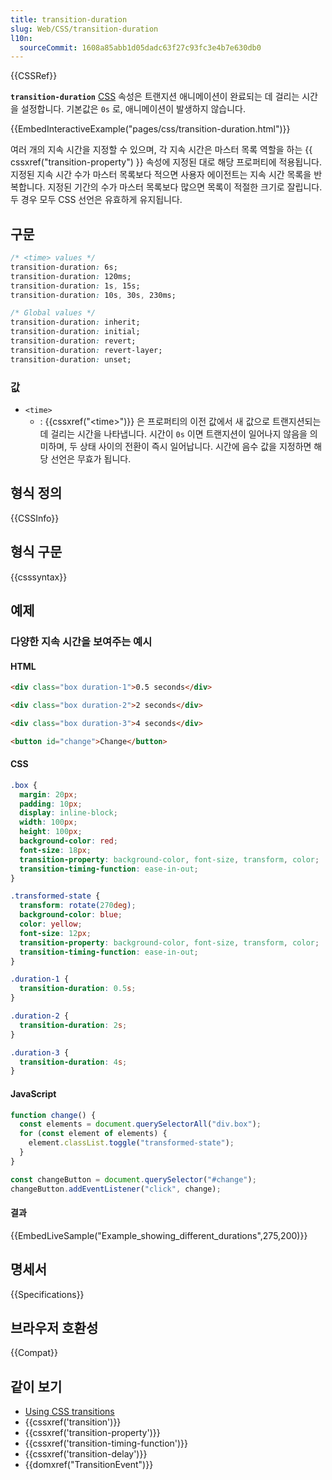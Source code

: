 ```yaml
---
title: transition-duration
slug: Web/CSS/transition-duration
l10n:
  sourceCommit: 1608a85abb1d05dadc63f27c93fc3e4b7e630db0
---
```


{{CSSRef}}

**`transition-duration`** [CSS](/ko/docs/Web/CSS) 속성은 트랜지션 애니메이션이 완료되는 데 걸리는 시간을 설정합니다. 기본값은 `0s` 로, 애니메이션이 발생하지 않습니다.

{{EmbedInteractiveExample("pages/css/transition-duration.html")}}

여러 개의 지속 시간을 지정할 수 있으며, 각 지속 시간은 마스터 목록 역할을 하는 {{ cssxref("transition-property") }} 속성에 지정된 대로 해당 프로퍼티에 적용됩니다. 지정된 지속 시간 수가 마스터 목록보다 적으면 사용자 에이전트는 지속 시간 목록을 반복합니다. 지정된 기간의 수가 마스터 목록보다 많으면 목록이 적절한 크기로 잘립니다. 두 경우 모두 CSS 선언은 유효하게 유지됩니다.

## 구문

```css
/* <time> values */
transition-duration: 6s;
transition-duration: 120ms;
transition-duration: 1s, 15s;
transition-duration: 10s, 30s, 230ms;

/* Global values */
transition-duration: inherit;
transition-duration: initial;
transition-duration: revert;
transition-duration: revert-layer;
transition-duration: unset;
```

### 값

- `<time>`
  - : {{cssxref("&lt;time&gt;")}} 은 프로퍼티의 이전 값에서 새 값으로 트랜지션되는 데 걸리는 시간을 나타냅니다. 시간이 `0s` 이면 트랜지션이 일어나지 않음을 의미하며, 두 상태 사이의 전환이 즉시 일어납니다. 시간에 음수 값을 지정하면 해당 선언은 무효가 됩니다.

## 형식 정의

{{CSSInfo}}

## 형식 구문

{{csssyntax}}

## 예제

### 다양한 지속 시간을 보여주는 예시

#### HTML

```html
<div class="box duration-1">0.5 seconds</div>

<div class="box duration-2">2 seconds</div>

<div class="box duration-3">4 seconds</div>

<button id="change">Change</button>
```

#### CSS

```css
.box {
  margin: 20px;
  padding: 10px;
  display: inline-block;
  width: 100px;
  height: 100px;
  background-color: red;
  font-size: 18px;
  transition-property: background-color, font-size, transform, color;
  transition-timing-function: ease-in-out;
}

.transformed-state {
  transform: rotate(270deg);
  background-color: blue;
  color: yellow;
  font-size: 12px;
  transition-property: background-color, font-size, transform, color;
  transition-timing-function: ease-in-out;
}

.duration-1 {
  transition-duration: 0.5s;
}

.duration-2 {
  transition-duration: 2s;
}

.duration-3 {
  transition-duration: 4s;
}
```

#### JavaScript

```js
function change() {
  const elements = document.querySelectorAll("div.box");
  for (const element of elements) {
    element.classList.toggle("transformed-state");
  }
}

const changeButton = document.querySelector("#change");
changeButton.addEventListener("click", change);
```

#### 결과

{{EmbedLiveSample("Example_showing_different_durations",275,200)}}

## 명세서

{{Specifications}}

## 브라우저 호환성

{{Compat}}

## 같이 보기

- [Using CSS transitions](/ko/docs/Web/CSS/CSS_transitions/Using_CSS_transitions)
- {{cssxref('transition')}}
- {{cssxref('transition-property')}}
- {{cssxref('transition-timing-function')}}
- {{cssxref('transition-delay')}}
- {{domxref("TransitionEvent")}}
